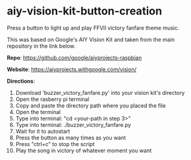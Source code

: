 # aiy-vision-kit-button-creation
Press a button to light up and play FFVII victory fanfare theme music.

This was based on Google's AIY Vision Kit and taken from the main repository in the link below.

**Repo**: https://github.com/google/aiyprojects-raspbian

**Website**: https://aiyprojects.withgoogle.com/vision/

**Directions**:
1. Download 'buzzer_victory_fanfare.py' into your vision kit's directory
2. Open the rasberry pi terminal
3. Copy and paste the directory path where you placed the file
4. Open the terminal
5. Type into terminal: "cd <your-path in step 3>" 
6. Type into terminal: ./buzzer_victory_fanfare.py
7. Wait for it to autostart
8. Press the button as many times as you want
9. Press "ctrl+c" to stop the script
10. Play the song in victory of whatever moment you want

